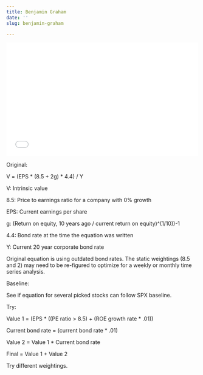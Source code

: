 ```yaml
---
title: Benjamin Graham
date: ''
slug: benjamin-graham

---
```

<iframe width="100%" height="300px" frameborder="0" scrolling="no" src="//plotly.com/~ayako0/5.embed"></iframe>

Original:

V = (EPS * (8.5 + 2g) * 4.4) / Y

V: Intrinsic value

8\.5: Price to earnings ratio for a company with 0% growth

EPS: Current earnings per share

g: (Return on equity, 10 years ago / current return on equity)^(1/10))-1

4\.4: Bond rate at the time the equation was written

Y: Current 20 year corporate bond rate

Original equation is using outdated bond rates. The static weightings (8.5 and 2) may need to be re-figured to optimize for a weekly or monthly time series analysis.

Baseline:

See if equation for several picked stocks can follow SPX baseline.

Try:

Value 1 = (EPS * ((PE ratio > 8.5) + (ROE growth rate * .01))

Current bond rate = (current bond rate * .01)

Value 2 = Value 1 * Current bond rate

Final = Value 1 + Value 2

Try different weightings.
